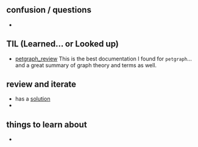 
## confusion / questions
* 

## TIL (Learned... or Looked up)
* [petgraph_review](https://timothy.hobbs.cz/rust-play/petgraph_review.html) This is the best documentation I found for `petgraph`... and a great summary of graph theory and terms as well. 

## review and iterate
* has a [solution]()
* 

## things to learn about
* 

